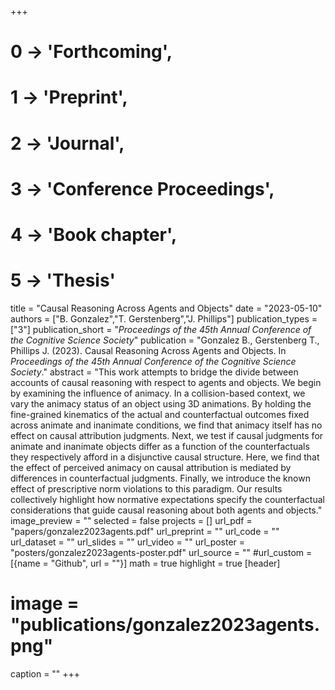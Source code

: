 +++
# 0 -> 'Forthcoming',
# 1 -> 'Preprint',
# 2 -> 'Journal',
# 3 -> 'Conference Proceedings',
# 4 -> 'Book chapter',
# 5 -> 'Thesis'

title = "Causal Reasoning Across Agents and Objects"
date = "2023-05-10"
authors = ["B. Gonzalez","T. Gerstenberg","J. Phillips"]
publication_types = ["3"]
publication_short = "_Proceedings of the 45th Annual Conference of the Cognitive Science Society_"
publication = "Gonzalez B., Gerstenberg T., Phillips J. (2023). Causal Reasoning Across Agents and Objects. In _Proceedings of the 45th Annual Conference of the Cognitive Science Society_."
abstract = "This work attempts to bridge the divide between accounts of causal reasoning with respect to agents and objects. We begin by examining the influence of animacy. In a collision-based context, we vary the animacy status of an object using 3D animations. By holding the fine-grained kinematics of the actual and counterfactual outcomes fixed across animate and inanimate conditions, we find that animacy itself has no effect on causal attribution judgments. Next, we test if causal judgments for animate and inanimate objects differ as a function of the counterfactuals they respectively afford in a disjunctive causal structure. Here, we find that the effect of perceived animacy on causal attribution is mediated by differences in counterfactual judgments. Finally, we introduce the known effect of prescriptive norm violations to this paradigm. Our results collectively highlight how normative expectations specify the counterfactual considerations that guide causal reasoning about both agents and objects."
image_preview = ""
selected = false
projects = []
url_pdf = "papers/gonzalez2023agents.pdf"
url_preprint = ""
url_code = ""
url_dataset = ""
url_slides = ""
url_video = ""
url_poster = "posters/gonzalez2023agents-poster.pdf"
url_source = ""
#url_custom = [{name = "Github", url = ""}]
math = true
highlight = true
[header]
# image = "publications/gonzalez2023agents.png"
caption = ""
+++